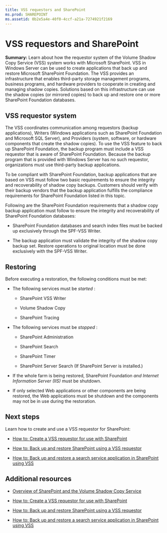 ```yaml
---
title: VSS requestors and SharePoint
ms.prod: SHAREPOINT
ms.assetid: 0b2e5a4e-40f0-4ccf-a21a-7274921f2169
---
```



# VSS requestors and SharePoint
 **Summary:** Learn about how the requestor system of the Volume Shadow Copy Service (VSS) system works with Microsoft SharePoint.
VSS in Windows Server can be used to create applications that back up and restore Microsoft SharePoint Foundation. The VSS provides an infrastructure that enables third-party storage management programs, business programs, and hardware providers to cooperate in creating and managing shadow copies. Solutions based on this infrastructure can use the shadow copies (or mirrored copies) to back up and restore one or more SharePoint Foundation databases.
  
    
    


## VSS requestor system

The VSS coordinates communication among requestors (backup applications), Writers (Windows applications such as SharePoint Foundation and Microsoft SQL Server), and Providers (system, software, or hardware components that create the shadow copies). To use the VSS feature to back up SharePoint Foundation, the backup program must include a VSS requestor that is aware of SharePoint Foundation. Because the backup program that is provided with Windows Server has no such requestor, organizations must use third-party backup applications.
  
    
    
To be compliant with SharePoint Foundation, backup applications that are based on VSS must follow two basic requirements to ensure the integrity and recoverability of shadow copy backups. Customers should verify with their backup vendors that the backup application fulfills the compliance requirements for SharePoint Foundation listed in this topic.
  
    
    
Following are the SharePoint Foundation requirements that a shadow copy backup application must follow to ensure the integrity and recoverability of SharePoint Foundation databases: 
  
    
    

- SharePoint Foundation databases and search index files must be backed up exclusively through the SPF-VSS Writer.
    
  
- The backup application must validate the integrity of the shadow copy backup set. Restore operations to original location must be done exclusively with the SPF-VSS Writer.
    
  

## Restoring

Before executing a restoration, the following conditions must be met:
  
    
    

- The following services must be  *started*  :
    
  - SharePoint VSS Writer
    
  
  - Volume Shadow Copy
    
  
  - SharePoint Tracing
    
  
- The following services must be  *stopped*  :
    
  - SharePoint Administration
    
  
  - SharePoint Search
    
  
  - SharePoint Timer
    
  
  - SharePoint Server Search (If SharePoint Server is installed.)
    
  
- If the whole farm is being restored, SharePoint Foundation *and Internet Information Server (IIS)*  must be shutdown.
    
  
- If only selected Web applications or other components are being restored, the Web applications must be shutdown and the components may not be in use during the restoration.
    
  

## Next steps
<a name="Next"> </a>

Learn how to create and use a VSS requestor for SharePoint:
  
    
    

-  [How to: Create a VSS requestor for use with SharePoint](how-to-create-a-vss-requestor-for-use-with-sharepoint)
    
  
-  [How to: Back up and restore SharePoint using a VSS requestor](how-to-back-up-and-restore-sharepoint-using-a-vss-requestor)
    
  
-  [How to: Back up and restore a search service application in SharePoint using VSS](how-to-back-up-and-restore-a-search-service-application-in-sharepoint-using)
    
  

## Additional resources
<a name="bk_addresources"> </a>


-  [Overview of SharePoint and the Volume Shadow Copy Service](overview-of-sharepoint-and-the-volume-shadow-copy-service)
    
  
-  [How to: Create a VSS requestor for use with SharePoint](how-to-create-a-vss-requestor-for-use-with-sharepoint)
    
  
-  [How to: Back up and restore SharePoint using a VSS requestor](how-to-back-up-and-restore-sharepoint-using-a-vss-requestor)
    
  
-  [How to: Back up and restore a search service application in SharePoint using VSS](how-to-back-up-and-restore-a-search-service-application-in-sharepoint-using)
    
  

